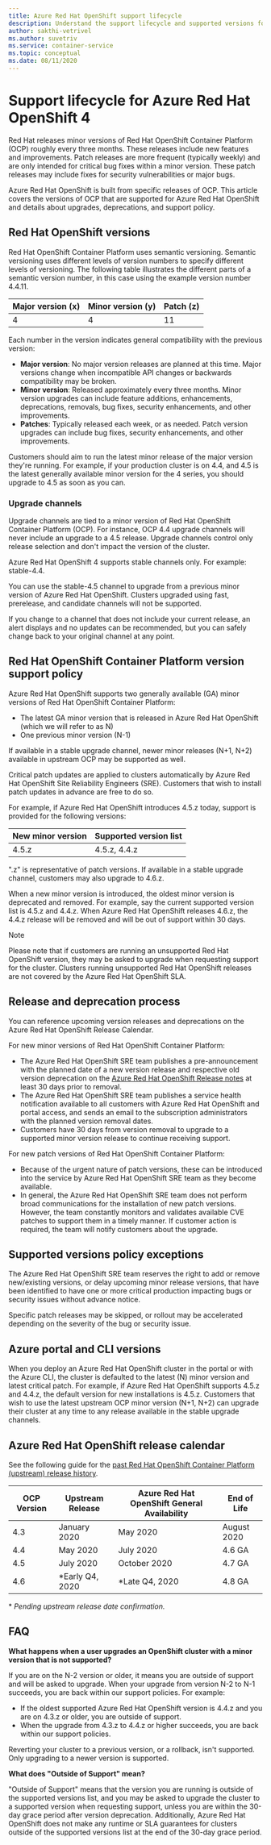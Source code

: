 ```yaml
---
title: Azure Red Hat OpenShift support lifecycle
description: Understand the support lifecycle and supported versions for Azure Red Hat OpenShift
author: sakthi-vetrivel
ms.author: suvetriv
ms.service: container-service
ms.topic: conceptual
ms.date: 08/11/2020
---
```


# Support lifecycle for Azure Red Hat OpenShift 4

Red Hat releases minor versions of Red Hat OpenShift Container Platform (OCP) roughly every three months. These releases include new features and improvements. Patch releases are more frequent (typically weekly) and are only intended for critical bug fixes within a minor version. These patch releases may include fixes for security vulnerabilities or major bugs.

Azure Red Hat OpenShift is built from specific releases of OCP. This article covers the versions of OCP that are supported for Azure Red Hat OpenShift and details about upgrades, deprecations, and support policy.

## Red Hat OpenShift versions

Red Hat OpenShift Container Platform uses semantic versioning. Semantic versioning uses different levels of version numbers to specify different levels of versioning. The following table illustrates the different parts of a semantic version number, in this case using the example version number 4.4.11.

|Major version (x)|Minor version (y)|Patch (z)|
|-|-|-|
|4|4|11|

Each number in the version indicates general compatibility with the previous version:

* **Major version**: No major version releases are planned at this time. Major versions change when incompatible API changes or backwards compatibility may be broken.
* **Minor version**: Released approximately every three months. Minor version upgrades can include feature additions, enhancements, deprecations, removals, bug fixes, security enhancements, and other improvements.
* **Patches**: Typically released each week, or as needed. Patch version upgrades can include bug fixes, security enhancements, and other improvements.

Customers should aim to run the latest minor release of the major version they're running. For example, if your production cluster is on 4.4, and 4.5 is the latest generally available minor version for the 4 series, you should upgrade to 4.5 as soon as you can.

### Upgrade channels

Upgrade channels are tied to a minor version of Red Hat OpenShift Container Platform (OCP). For instance, OCP 4.4 upgrade channels will never include an upgrade to a 4.5 release. Upgrade channels control only release selection and don't impact the version of the cluster.

Azure Red Hat OpenShift 4 supports stable channels only. For example: stable-4.4.

You can use the stable-4.5 channel to upgrade from a previous minor version of Azure Red Hat OpenShift. Clusters upgraded using fast, prerelease, and candidate channels will not be supported.

If you change to a channel that does not include your current release, an alert displays and no updates can be recommended, but you can safely change back to your original channel at any point.

## Red Hat OpenShift Container Platform version support policy

Azure Red Hat OpenShift supports two generally available (GA) minor versions of Red Hat OpenShift Container Platform:
* The latest GA minor version that is released in Azure Red Hat OpenShift (which we will refer to as N)
* One previous minor version (N-1)

If available in a stable upgrade channel, newer minor releases (N+1, N+2) available in upstream OCP may be supported as well.

Critical patch updates are applied to clusters automatically by Azure Red Hat OpenShift Site Reliability Engineers (SRE). Customers that wish to install patch updates in advance are free to do so.

For example, if Azure Red Hat OpenShift introduces 4.5.z today, support is provided for the following versions:

|New minor version|Supported version list|
|-|-|
|4.5.z|4.5.z, 4.4.z|

".z" is representative of patch versions. If available in a stable upgrade channel, customers may also upgrade to 4.6.z.

When a new minor version is introduced, the oldest minor version is deprecated and removed. For example, say the current supported version list is 4.5.z and 4.4.z. When Azure Red Hat OpenShift releases 4.6.z, the 4.4.z release will be removed and will be out of support within 30 days.

> [!NOTE]
> Please note that if customers are running an unsupported Red Hat OpenShift version, they may be asked to upgrade when requesting support for the cluster. Clusters running unsupported Red Hat OpenShift releases are not covered by the Azure Red Hat OpenShift SLA.

## Release and deprecation process

You can reference upcoming version releases and deprecations on the Azure Red Hat OpenShift Release Calendar.

For new minor versions of Red Hat OpenShift Container Platform:
* The Azure Red Hat OpenShift SRE team publishes a pre-announcement with the planned date of a new version release and respective old version deprecation on the [Azure Red Hat OpenShift Release notes](https://github.com/Azure/OpenShift/releases) at least 30 days prior to removal.
* The Azure Red Hat OpenShift SRE team publishes a service health notification available to all customers with Azure Red Hat OpenShift and portal access, and sends an email to the subscription administrators with the planned version removal dates.
* Customers have 30 days from version removal to upgrade to a supported minor version release to continue receiving support.

For new patch versions of Red Hat OpenShift Container Platform:
* Because of the urgent nature of patch versions, these can be introduced into the service by Azure Red Hat OpenShift SRE team as they become available.
* In general, the Azure Red Hat OpenShift SRE team does not perform broad communications for the installation of new patch versions. However, the team constantly monitors and validates available CVE patches to support them in a timely manner. If customer action is required, the team will notify customers about the upgrade.

## Supported versions policy exceptions

The Azure Red Hat OpenShift SRE team reserves the right to add or remove new/existing versions, or delay upcoming minor release versions, that have been identified to have one or more critical production impacting bugs or security issues without advance notice.

Specific patch releases may be skipped, or rollout may be accelerated depending on the severity of the bug or security issue.

## Azure portal and CLI versions

When you deploy an Azure Red Hat OpenShift cluster in the portal or with the Azure CLI, the cluster is defaulted to the latest (N) minor version and latest critical patch. For example, if Azure Red Hat OpenShift supports 4.5.z and 4.4.z, the default version for new installations is 4.5.z. Customers that wish to use the latest upstream OCP minor version (N+1, N+2) can upgrade their cluster at any time to any release available in the stable upgrade channels.

## Azure Red Hat OpenShift release calendar

See the following guide for the [past Red Hat OpenShift Container Platform (upstream) release history](https://access.redhat.com/support/policy/updates/openshift/#dates).

|OCP Version|Upstream Release|Azure Red Hat OpenShift General Availability|End of Life|
|-|-|-|-|
|4.3|January 2020|May 2020|August 2020|
|4.4|May 2020|July 2020|4.6 GA|
|4.5|July 2020|October 2020|4.7 GA |
|4.6|*Early Q4, 2020|*Late Q4, 2020|4.8 GA|

\* _Pending upstream release date confirmation._

## FAQ

**What happens when a user upgrades an OpenShift cluster with a minor version that is not supported?**

If you are on the N-2 version or older, it means you are outside of support and will be asked to upgrade. When your upgrade from version N-2 to N-1 succeeds, you are back within our support policies. For example:
* If the oldest supported Azure Red Hat OpenShift version is 4.4.z and you are on 4.3.z or older, you are outside of support.
* When the upgrade from 4.3.z to 4.4.z or higher succeeds, you are back within our support policies.

Reverting your cluster to a previous version, or a rollback, isn't supported. Only upgrading to a newer version is supported.

**What does "Outside of Support" mean?**

"Outside of Support" means that the version you are running is outside of the supported versions list, and you may be asked to upgrade the cluster to a supported version when requesting support, unless you are within the 30-day grace period after version deprecation. Additionally, Azure Red Hat OpenShift does not make any runtime or SLA guarantees for clusters outside of the supported versions list at the end of the 30-day grace period.
